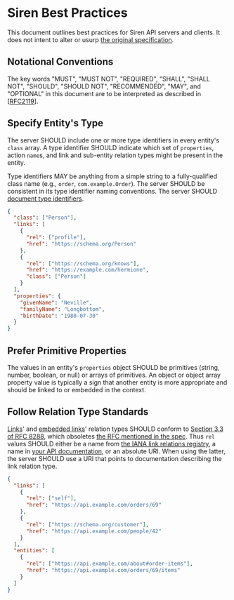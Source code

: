 # Siren Best Practices

This document outlines best practices for Siren API servers and clients. It does not intent to alter or usurp [the original specification](https://github.com/kevinswiber/siren).

## Notational Conventions

The key words "MUST", "MUST NOT", "REQUIRED", "SHALL", "SHALL NOT", "SHOULD", "SHOULD NOT", "RECOMMENDED", "MAY", and "OPTIONAL" in this document are to be interpreted as described in [[RFC2119](https://datatracker.ietf.org/doc/html/rfc2119)].

[link]: https://github.com/kevinswiber/siren#links-1
[embedded-link]: https://github.com/kevinswiber/siren#embedded-link

## Specify Entity's Type

The server SHOULD include one or more type identifiers in every entity's `class` array. A type identifier SHOULD indicate which set of `properties`, action `name`s, and link and sub-entity relation types might be present in the entity.

Type identifiers MAY be anything from a simple string to a fully-qualified class name (e.g., `order`, `com.example.Order`). The server SHOULD be consistent in its type identifier naming conventions. The server SHOULD [document type identifiers](#appendix-a-document-your-api).

```json
{
  "class": ["Person"],
  "links": [
    {
      "rel": ["profile"],
      "href": "https://schema.org/Person"
    },
    {
      "rel": ["https://schema.org/knows"],
      "href": "https://example.com/hermione",
      "class": ["Person"]
    }
  ],
  "properties": {
    "givenName": "Neville",
    "familyName": "Longbottom",
    "birthDate": "1980-07-30"
  }
}
```

## Prefer Primitive Properties

The values in an entity's `properties` object SHOULD be primitives (string, number, boolean, or null) or arrays of primitives. An object or object array property value is typically a sign that another entity is more appropriate and should be linked to or embedded in the context.

## Follow Relation Type Standards

[Links][link]' and [embedded links][embedded-link]' relation types SHOULD conform to [Section 3.3 of RFC 8288](https://www.rfc-editor.org/rfc/rfc8288#section-3.3), which obsoletes [the RFC mentioned in the spec](https://www.rfc-editor.org/rfc/rfc5988). Thus `rel` values SHOULD either be a name from [the IANA link relations registry](https://www.iana.org/assignments/link-relations/link-relations.xhtml), a name in [your API documentation](#appendix-a-document-your-api), or an absolute URI. When using the latter, the server SHOULD use a URI that points to documentation describing the link relation type.

```json
{
  "links": [
    {
      "rel": ["self"],
      "href": "https://api.example.com/orders/69"
    },
    {
      "rel": ["https://schema.org/customer"],
      "href": "https://api.example.com/people/42"
    }
  ],
  "entities": [
    {
      "rel": ["https://api.example.com/about#order-items"],
      "href": "https://api.example.com/orders/69/items"
    }
  ]
}
```

